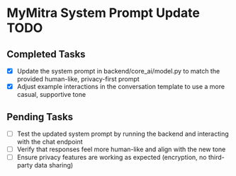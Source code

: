 # MyMitra System Prompt Update TODO

## Completed Tasks
- [x] Update the system prompt in backend/core_ai/model.py to match the provided human-like, privacy-first prompt
- [x] Adjust example interactions in the conversation template to use a more casual, supportive tone

## Pending Tasks
- [ ] Test the updated system prompt by running the backend and interacting with the chat endpoint
- [ ] Verify that responses feel more human-like and align with the new tone
- [ ] Ensure privacy features are working as expected (encryption, no third-party data sharing)
